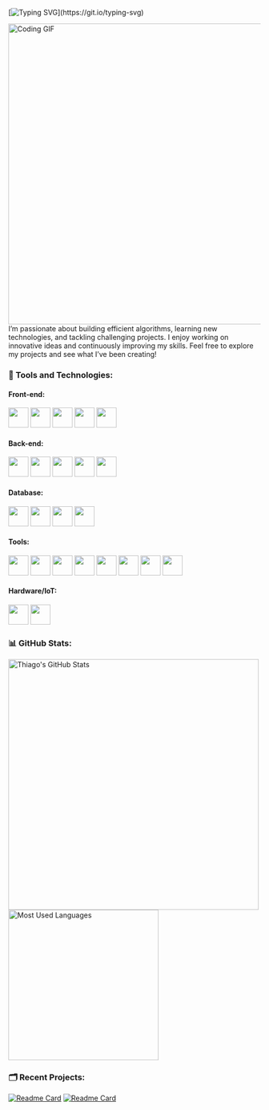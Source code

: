 [![Typing SVG](https://readme-typing-svg.herokuapp.com?font=fira+Code&color=2ECC71&lines=Hi+there!+I'm+Thiago.+;Welcome+to+my+GitHub!)](https://git.io/typing-svg)

<div>
 <img src="https://gifdb.com/images/high/coding-animated-laptop-flow-stream-ja04010rm5o68zfk.gif" alt="Coding GIF" width="600" align="right" />
    
 <p> I’m passionate about building efficient algorithms, learning new technologies, and tackling challenging projects. I enjoy working on innovative ideas and continuously improving my skills. Feel free to explore my projects and see what I’ve been creating!
 </p>
</div>

### 🔧 Tools and Technologies:

#### **Front-end:**
<div>
    <img src="https://cdn.jsdelivr.net/gh/devicons/devicon@latest/icons/angularjs/angularjs-original.svg" width="40" height="40"/>
    <img src="https://cdn.jsdelivr.net/gh/devicons/devicon@latest/icons/html5/html5-original.svg" width="40" height="40"/>
    <img src="https://cdn.jsdelivr.net/gh/devicons/devicon@latest/icons/css3/css3-original.svg" width="40" height="40"/>
    <img src="https://cdn.jsdelivr.net/gh/devicons/devicon@latest/icons/javascript/javascript-original.svg" width="40" height="40"/> 
    <img src="https://cdn.jsdelivr.net/gh/devicons/devicon@latest/icons/typescript/typescript-original.svg" width="40" height="40"/>
</div>

#### **Back-end:**
<div>
    <img src="https://cdn.jsdelivr.net/gh/devicons/devicon@latest/icons/django/django-plain.svg" width="40" height="40"/> 
    <img src="https://cdn.jsdelivr.net/gh/devicons/devicon@latest/icons/nodejs/nodejs-original-wordmark.svg" width="40" height="40"/> 
    <img src="https://cdn.jsdelivr.net/gh/devicons/devicon@latest/icons/python/python-original.svg" width="40" height="40"/> 
    <img src="https://cdn.jsdelivr.net/gh/devicons/devicon@latest/icons/java/java-original.svg" width="40" height="40"/> 
    <img src="https://cdn.jsdelivr.net/gh/devicons/devicon@latest/icons/c/c-original.svg" width="40" height="40"/> 
</div>

#### **Database:**
<div>
    <img src="https://cdn.jsdelivr.net/gh/devicons/devicon@latest/icons/postgresql/postgresql-original.svg" width="40" height="40"/>
    <img src="https://cdn.jsdelivr.net/gh/devicons/devicon@latest/icons/sqlite/sqlite-original-wordmark.svg" width="40" height="40"/> 
    <img src="https://cdn.jsdelivr.net/gh/devicons/devicon@latest/icons/mongodb/mongodb-original-wordmark.svg" width="40" height="40"/> 
    <img src="https://cdn.jsdelivr.net/gh/devicons/devicon@latest/icons/pandas/pandas-original-wordmark.svg" width="40" height="40"/>
</div>

#### **Tools:**
<div>
    <img src="https://cdn.jsdelivr.net/gh/devicons/devicon@latest/icons/docker/docker-plain.svg" width="40" height="40"/> 
    <img src="https://cdn.jsdelivr.net/gh/devicons/devicon@latest/icons/git/git-original.svg" width="40" height="40"/> 
    <img src="https://cdn.jsdelivr.net/gh/devicons/devicon@latest/icons/vscode/vscode-original.svg" width="40" height="40"/> 
    <img src="https://cdn.jsdelivr.net/gh/devicons/devicon@latest/icons/eclipse/eclipse-original.svg" width="40" height="40"/> 
    <img src="https://cdn.jsdelivr.net/gh/devicons/devicon@latest/icons/pycharm/pycharm-original.svg" width="40" height="40"/> 
    <img src="https://cdn.jsdelivr.net/gh/devicons/devicon@latest/icons/intellij/intellij-original.svg" width="40" height="40"/> 
    <img src="https://cdn.jsdelivr.net/gh/devicons/devicon@latest/icons/clion/clion-original.svg" width="40" height="40"/> 
    <img src="https://cdn.jsdelivr.net/gh/devicons/devicon@latest/icons/visualstudio/visualstudio-original.svg" width="40" height="40"/> 
</div>

#### **Hardware/IoT:**
<div>
    <img src="https://cdn.jsdelivr.net/gh/devicons/devicon@latest/icons/arduino/arduino-original.svg" width="40" height="40"/> 
    <img src="https://cdn.jsdelivr.net/gh/devicons/devicon@latest/icons/raspberrypi/raspberrypi-original.svg" width="40" height="40"/> 
</div>

### 📊 GitHub Stats:
<div>
    <img src="https://github-readme-stats.vercel.app/api?username=thiagocamerato757&show_icons=true&theme=merko" alt="Thiago's GitHub Stats" width="500"/>
    <img src="https://github-readme-stats.vercel.app/api/top-langs/?username=thiagocamerato757&layout=compact&theme=merko" alt="Most Used Languages" width="300"/>
</div>


### 🗂️ Recent Projects:
[![Readme Card](https://github-readme-stats.vercel.app/api/pin/?username=thiagocamerato757&repo=BudgetFlow&theme=merko)](https://github.com/thiagocamerato757/your-repo-name)  [![Readme Card](https://github-readme-stats.vercel.app/api/pin/?username=thiagocamerato757&repo=Movies_Tavern&theme=merko)](https://github.com/thiagocamerato757/another-repo-name)
 
